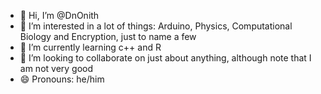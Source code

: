 - 👋 Hi, I’m @DnOnith
- 👀 I’m interested in a lot of things: Arduino, Physics, Computational Biology and Encryption, just to name a few
- 🌱 I’m currently learning c++ and R
- 💞️ I’m looking to collaborate on just about anything, although note that I am not very good
- 😄 Pronouns: he/him

<!---
DnOnith/DnOnith is a ✨ special ✨ repository because its `README.md` (this file) appears on your GitHub profile.
You can click the Preview link to take a look at your changes.
--->
